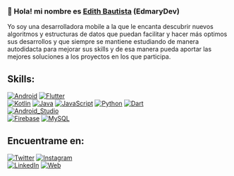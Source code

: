 ### 👋 Hola! mi nombre es [**Edith Bautista**](https://edmarybaga.github.io/EdithBautista/) (EdmaryDev)
Yo soy una desarrolladora mobile a la que le encanta descubrir nuevos algoritmos y estructuras de datos que puedan facilitar y hacer más optimos sus desarrollos y que siempre se mantiene estudiando de manera autodidacta para mejorar sus skills y de esa manera pueda aportar las mejores soluciones a los proyectos en los que participa.

## Skills:
[![Android](https://img.shields.io/badge/Android-3DDC84?style=for-the-badge&logo=android&logoColor=white&labelColor=101010)]()
[![Flutter](https://img.shields.io/badge/Flutter-0095D5?style=for-the-badge&logo=flutter&logoColor=white&labelColor=101010)]()
<br/>
[![Kotlin](https://img.shields.io/badge/Kotlin-0095D5?style=for-the-badge&logo=kotlin&logoColor=white&labelColor=101010)]()
[![Java](https://img.shields.io/badge/Java-007396?style=for-the-badge&logo=java&logoColor=white&labelColor=101010)]()
[![JavaScript](https://img.shields.io/badge/JavaScript-F7DF1E?style=for-the-badge&logo=javascript&logoColor=white&labelColor=101010)]()
[![Python](https://img.shields.io/badge/Python-3DDC84?style=for-the-badge&logo=python&logoColor=white&labelColor=101010)]()
[![Dart](https://img.shields.io/badge/Dart-3DDC84?style=for-the-badge&logo=dart&logoColor=white&labelColor=101010)]()
<br/>
[![Android_Studio](https://img.shields.io/badge/Android_Studio-3DDC84?style=for-the-badge&logo=android-studio&logoColor=white&labelColor=101010)]()
</br>
[![Firebase](https://img.shields.io/badge/Firebase-FFCA28?style=for-the-badge&logo=firebase&logoColor=white&labelColor=101010)]()
[![MySQL](https://img.shields.io/badge/MySQL-4479A1?style=for-the-badge&logo=mysql&logoColor=white&labelColor=101010)]()

## Encuentrame en:
[![Twitter](https://img.shields.io/badge/Twitter-@EdmaryDev-1DA1F2?style=for-the-badge&logo=twitter&logoColor=white&labelColor=101010)](https://twitter.com/EdmaryDev)
[![Instagram](https://img.shields.io/badge/Instagram-@edmarydev-E4405F?style=for-the-badge&logo=instagram&logoColor=white&labelColor=101010)](https://instagram.com/edmarydev)
</br>
[![LinkedIn](https://img.shields.io/badge/LinkedIn-Edith_Maribel_Bautista_García-0077B5?style=for-the-badge&logo=linkedin&logoColor=white&labelColor=101010)](https://www.linkedin.com/in/edith-maribel-bautista-garcía-140677178)
[![Web](https://img.shields.io/badge/Mi_web-EdmaryDev-14a1f0?style=for-the-badge&logo=dev.to&logoColor=white&labelColor=101010)](https://edmarybaga.github.io/EdithBautista/)

<!--
**EdmaryBaga/EdmaryBaga** is a ✨ _special_ ✨ repository because its `README.md` (this file) appears on your GitHub profile.
Yo soy una desarrolladora mobile a la que le encanta descubrir nuevos algoritmos y estructuras de datos que puedan facilitar y hacer más optimos sus desarrollos, que siempre se mantiene estudiando de manera autodidacta para mejorar sus skills.
-->
